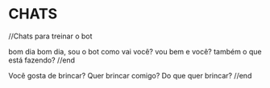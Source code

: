# CHATS 

//Chats para treinar o bot 

bom dia
bom dia, sou o bot 
como vai você?
vou bem e você?
também
o que está fazendo? 
//end

Você gosta de brincar? 
Quer brincar comigo? 
Do que quer brincar?
//end
